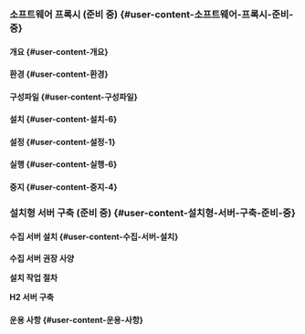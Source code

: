 ### 소프트웨어 프록시 \(준비 중\) {#user-content-소프트웨어-프록시-준비-중}

#### 개요 {#user-content-개요}

#### 환경 {#user-content-환경}

#### 구성파일 {#user-content-구성파일}

#### 설치 {#user-content-설치-6}

#### 설정 {#user-content-설정-1}

#### 실행 {#user-content-실행-6}

#### 중지 {#user-content-중지-4}

### 설치형 서버 구축 \(준비 중\) {#user-content-설치형-서버-구축-준비-중}

#### 수집 서버 설치 {#user-content-수집-서버-설치}

**수집 서버 권장 사양**

**설치 작업 절차**

**H2 서버 구축**

#### 운용 사항 {#user-content-운용-사항}

